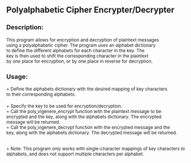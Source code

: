 ## Polyalphabetic Cipher Encrypter/Decrypter

### Description:<br>
<sup>This program allows for encryption and decryption of plaintext messages <br>
using a polyalphabetic cipher. The program uses an alphabet dictionary <br>
to define the different alphabets for each character in the key. The <br>
key is then used to shift the corresponding character in the plaintext <br>
by one place for encryption, or by one place in reverse for decryption. <br>
</sup>
### Usage:<br>
<sup>
    + Define the alphabets dictionary with the desired mapping of key characters <br>
    to their corresponding alphabets.<br>
</sup>
<br>
<sup>
    + Specify the key to be used for encryption/decryption.<br>
</sup>

<sup>
    + Call the poly_vigenere_encrypt function with the plaintext message to be <br>
    encrypted and the key, along with the alphabets dictionary. The encrypted <br>
    message will be returned.
</sup>
<br>
<sup>
    + Call the poly_vigenere_decrypt function with the encrypted message and the <br>
    key, along with the alphabets dictionary. The decrypted message will be returned. <br>
</sup>

<sup><br>
    + Note: This program only works with single-character mappings of key characters to <br>
    alphabets, and does not support multiple characters per alphabet.
</sup>
